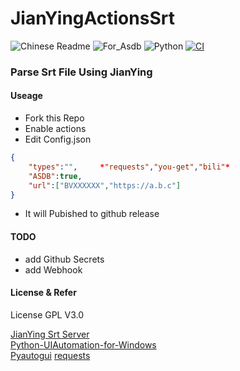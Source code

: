 # JianYingActionsSrt
![Chinese Readme](https://img.shields.io/badge/Docs-Chinese-green.svg) ![For_Asdb](https://img.shields.io/badge/For-ASDB-blue.svg) ![Python](https://img.shields.io/badge/Language-Python-green.svg)  [![CI](https://github.com/P-PPPP/ActionsGui/actions/workflows/main.yml/badge.svg)](https://github.com/P-PPPP/ActionsGui/actions/workflows/main.yml)  

### Parse Srt File Using JianYing

#### Useage
- Fork this Repo
- Enable actions
- Edit Config.json
```json
{
    "types":"",     *"requests","you-get","bili"*
    "ASDB":true,
    "url":["BVXXXXXX","https://a.b.c"]
}
```
- It will Pubished to github release

#### TODO
- add Github Secrets
- add Webhook

#### License & Refer

License GPL V3.0

[JianYing Srt Server](https://github.com/A-Soul-Database/JianYingSrtServer)  
[Python-UIAutomation-for-Windows](https://github.com/yinkaisheng/Python-UIAutomation-for-Windows)  
[Pyautogui](https://github.com/asweigart/pyautogui)
[requests](https://github.com/psf/requests)  